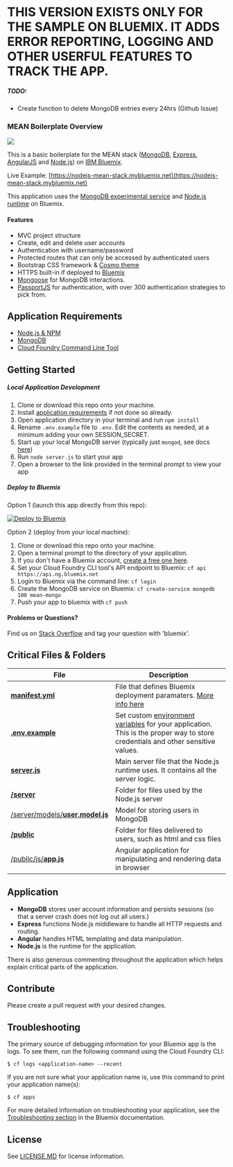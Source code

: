 # THIS VERSION EXISTS ONLY FOR THE SAMPLE ON BLUEMIX. IT ADDS ERROR REPORTING, LOGGING AND OTHER USERFUL FEATURES TO TRACK THE APP.

##### TODO:
- Create function to delete MongoDB entries every 24hrs (Github Issue) 

### MEAN Boilerplate Overview

<img src="https://dl.dropboxusercontent.com/s/vd367cadrk97zjg/MEAN%20Logo.jpg">

This is a basic boilerplate for the MEAN stack ([MongoDB](https://www.mongodb.org/), [Express](http://expressjs.com/), [AngularJS](https://angularjs.org/) and [Node.js](https://nodejs.org)) on [IBM Bluemix](http://bluemix.net).

Live Example: [https://nodejs-mean-stack.mybluemix.net](https://nodejs-mean-stack.mybluemix.net)

This application uses the [MongoDB experimental service](https://www.ng.bluemix.net/docs/#services/MongoDB/index.html#MongoDB) and [Node.js runtime](https://www.ng.bluemix.net/docs/starters/nodejs/index.html) on Bluemix.

#### Features
- MVC project structure
- Create, edit and delete user accounts
- Authentication with username/password
- Protected routes that can only be accessed by authenticated users
- Bootstrap CSS framework & [Cosmo theme](https://bootswatch.com/cosmo/)
- HTTPS built-in if deployed to [Bluemix](#deploy-to-bluemix)
- [Mongoose](https://github.com/Automattic/mongoose) for MongoDB interactions.
- [PassportJS](http://passportjs.org) for authentication, with over 300 authentication strategies to pick from.

## Application Requirements
- [Node.js & NPM](https://nodejs.org/en/download/)
- [MongoDB](https://www.mongodb.org)
- [Cloud Foundry Command Line Tool](https://docs.cloudfoundry.org/devguide/installcf/)

## Getting Started
##### Local Application Development
1. Clone or download this repo onto your machine.
2. Install [application requirements](#application-requirements) if not done so already.
3. Open application directory in your terminal and run `npm install`
4. Rename `.env.example` file to `.env`.  Edit the contents as needed, at a minimum adding your own SESSION_SECRET.
5. Start up your local MongoDB server (typically just `mongod`, see docs [here](https://docs.mongodb.org/getting-started/shell/installation/))
6. Run `node server.js` to start your app
7. Open a browser to the link provided in the terminal prompt to view your app

##### Deploy to Bluemix

Option 1 (launch this app directly from this repo):

[![Deploy to Bluemix](https://bluemix.net/deploy/button.png)](https://bluemix.net/deploy?repository=https://github.com/IBM-Bluemix/Nodejs-MEAN-Stack)

Option 2 (deploy from your local machine):

1. Clone or download this repo onto your machine.
2. Open a terminal prompt to the directory of your application.
3. If you don't have a Bluemix account, [create a free one here](https://console.ng.bluemix.net/registration/).
4. Set your Cloud Foundry CLI tool's API endpoint to Bluemix: `cf api https://api.ng.bluemix.net `
5. Login to Bluemix via the command line: `cf login`
6. Create the MongoDB service on Bluemix: `cf create-service mongodb 100 mean-mongo`
7. Push your app to bluemix with `cf push`

#### Problems or Questions?
Find us on [Stack Overflow](https://stackoverflow.com/questions/tagged/bluemix) and tag your question with 'bluemix'.

## Critical Files & Folders

| File                               | Description                                                  |
| ---------------------------------- | ------------------------------------------------------------ |
| [**manifest.yml**](./manifest.yml) | File that defines Bluemix deployment paramaters. [More info here](https://www.ng.bluemix.net/docs/manageapps/depapps.html#appmanifest)
| [**.env.example**](./.env.example) | Set custom [environment variables](https://en.wikipedia.org/wiki/Environment_variable) for your application. This is the proper way to store credentials and other sensitive values.
| [**server.js**](./server.js) | Main server file that the Node.js runtime uses. It contains all the server logic.
| [**/server**](./server) | Folder for files used by the Node.js server
| [/server/models/**user.model.js**](./server/models/user.model.js) | Model for storing users in MongoDB
| [**/public**](./public) | Folder for files delivered to users, such as html and css files
| [/public/js/**app.js**](./public/js/app.js) | Angular application for manipulating and rendering data in browser


## Application
- **MongoDB** stores user account information and persists sessions (so that a server crash does not log out all users.)
- **Express** functions Node.js middleware to handle all HTTP requests and routing.
- **Angular** handles HTML templating and data manipulation.
- **Node.js** is the runtime for the application.

There is also generous commenting throughout the application which helps explain critical parts of the application.

## Contribute
Please create a pull request with your desired changes.

## Troubleshooting
The primary source of debugging information for your Bluemix app is the logs. To see them, run the following command using the Cloud Foundry CLI:

  ```
  $ cf logs <application-name> --recent
  ```

If you are not sure what your application name is, use this command to print your application name(s):

  ```
  $ cf apps
  ```

For more detailed information on troubleshooting your application, see the [Troubleshooting section](https://www.ng.bluemix.net/docs/troubleshoot/tr.html) in the Bluemix documentation.

## License
See [LICENSE.MD](https://github.com/IBM-Bluemix/Nodejs-MEAN-Stack/blob/master/LICENSE.md) for license information.
